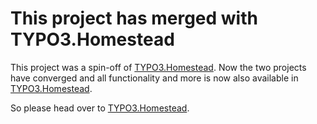 # This project has merged with TYPO3.Homestead

This project was a spin-off of [TYPO3.Homestead](https://github.com/Tuurlijk/TYPO3.Homestead). Now the two projects have converged and all functionality and more is now also available in [TYPO3.Homestead](https://github.com/Tuurlijk/TYPO3.Homestead).

So please head over to [TYPO3.Homestead](https://github.com/Tuurlijk/TYPO3.Homestead).